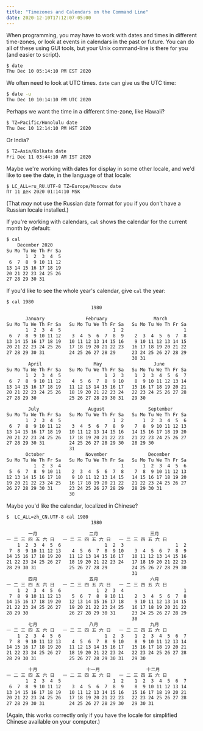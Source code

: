 ```yaml
---
title: "Timezones and Calendars on the Command Line"
date: 2020-12-10T17:12:07-05:00
---
```


When programming, you may have to work with dates and times in different
time-zones, or look at events in calendars in the past or future. You can do all
of these using GUI tools, but your Unix command-line is there for you (and
easier to script).

<!--more-->

```sh
$ date
Thu Dec 10 05:14:10 PM EST 2020
```

We often need to look at UTC times. `date` can give us the UTC time:

```sh
$ date -u
Thu Dec 10 10:14:10 PM UTC 2020
```

Perhaps we want the time in a different time-zone, like Hawaii?

```sh
$ TZ=Pacific/Honolulu date
Thu Dec 10 12:14:10 PM HST 2020
```

Or India?

```sh
$ TZ=Asia/Kolkata date
Fri Dec 11 03:44:10 AM IST 2020
```

Maybe we're working with dates for display in some other locale, and we'd like
to see the date, in the language of that locale:

```sh
$ LC_ALL=ru_RU.UTF-8 TZ=Europe/Moscow date
Пт 11 дек 2020 01:14:10 MSK
```

(That _may_ not use the Russian date format for you if you don't have a Russian
locale installed.)

If you're working with calendars, `cal` shows the calendar for the current
month by default:

```sh
$ cal
    December 2020
Su Mo Tu We Th Fr Sa
       1  2  3  4  5
 6  7  8  9 10 11 12
13 14 15 16 17 18 19
20 21 22 23 24 25 26
27 28 29 30 31
```

If you'd like to see the whole year's calendar, give `cal` the year:

```sh
$ cal 1980
                               1980

       January               February                 March
Su Mo Tu We Th Fr Sa   Su Mo Tu We Th Fr Sa   Su Mo Tu We Th Fr Sa
       1  2  3  4  5                   1  2                      1
 6  7  8  9 10 11 12    3  4  5  6  7  8  9    2  3  4  5  6  7  8
13 14 15 16 17 18 19   10 11 12 13 14 15 16    9 10 11 12 13 14 15
20 21 22 23 24 25 26   17 18 19 20 21 22 23   16 17 18 19 20 21 22
27 28 29 30 31         24 25 26 27 28 29      23 24 25 26 27 28 29
                                              30 31
        April                   May                   June
Su Mo Tu We Th Fr Sa   Su Mo Tu We Th Fr Sa   Su Mo Tu We Th Fr Sa
       1  2  3  4  5                1  2  3    1  2  3  4  5  6  7
 6  7  8  9 10 11 12    4  5  6  7  8  9 10    8  9 10 11 12 13 14
13 14 15 16 17 18 19   11 12 13 14 15 16 17   15 16 17 18 19 20 21
20 21 22 23 24 25 26   18 19 20 21 22 23 24   22 23 24 25 26 27 28
27 28 29 30            25 26 27 28 29 30 31   29 30

        July                  August                September
Su Mo Tu We Th Fr Sa   Su Mo Tu We Th Fr Sa   Su Mo Tu We Th Fr Sa
       1  2  3  4  5                   1  2       1  2  3  4  5  6
 6  7  8  9 10 11 12    3  4  5  6  7  8  9    7  8  9 10 11 12 13
13 14 15 16 17 18 19   10 11 12 13 14 15 16   14 15 16 17 18 19 20
20 21 22 23 24 25 26   17 18 19 20 21 22 23   21 22 23 24 25 26 27
27 28 29 30 31         24 25 26 27 28 29 30   28 29 30
                       31
       October               November               December
Su Mo Tu We Th Fr Sa   Su Mo Tu We Th Fr Sa   Su Mo Tu We Th Fr Sa
          1  2  3  4                      1       1  2  3  4  5  6
 5  6  7  8  9 10 11    2  3  4  5  6  7  8    7  8  9 10 11 12 13
12 13 14 15 16 17 18    9 10 11 12 13 14 15   14 15 16 17 18 19 20
19 20 21 22 23 24 25   16 17 18 19 20 21 22   21 22 23 24 25 26 27
26 27 28 29 30 31      23 24 25 26 27 28 29   28 29 30 31
                       30
```

Maybe you'd like the calendar, localized in Chinese?

```sh
$  LC_ALL=zh_CN.UTF-8 cal 1980
                               1980

        一月                   二月                   三月
一 二 三 四 五 六 日   一 二 三 四 五 六 日   一 二 三 四 五 六 日
    1  2  3  4  5  6                1  2  3                   1  2
 7  8  9 10 11 12 13    4  5  6  7  8  9 10    3  4  5  6  7  8  9
14 15 16 17 18 19 20   11 12 13 14 15 16 17   10 11 12 13 14 15 16
21 22 23 24 25 26 27   18 19 20 21 22 23 24   17 18 19 20 21 22 23
28 29 30 31            25 26 27 28 29         24 25 26 27 28 29 30
                                              31
        四月                   五月                   六月
一 二 三 四 五 六 日   一 二 三 四 五 六 日   一 二 三 四 五 六 日
    1  2  3  4  5  6             1  2  3  4                      1
 7  8  9 10 11 12 13    5  6  7  8  9 10 11    2  3  4  5  6  7  8
14 15 16 17 18 19 20   12 13 14 15 16 17 18    9 10 11 12 13 14 15
21 22 23 24 25 26 27   19 20 21 22 23 24 25   16 17 18 19 20 21 22
28 29 30               26 27 28 29 30 31      23 24 25 26 27 28 29
                                              30
        七月                   八月                   九月
一 二 三 四 五 六 日   一 二 三 四 五 六 日   一 二 三 四 五 六 日
    1  2  3  4  5  6                1  2  3    1  2  3  4  5  6  7
 7  8  9 10 11 12 13    4  5  6  7  8  9 10    8  9 10 11 12 13 14
14 15 16 17 18 19 20   11 12 13 14 15 16 17   15 16 17 18 19 20 21
21 22 23 24 25 26 27   18 19 20 21 22 23 24   22 23 24 25 26 27 28
28 29 30 31            25 26 27 28 29 30 31   29 30

        十月                  十一月                 十二月
一 二 三 四 五 六 日   一 二 三 四 五 六 日   一 二 三 四 五 六 日
       1  2  3  4  5                   1  2    1  2  3  4  5  6  7
 6  7  8  9 10 11 12    3  4  5  6  7  8  9    8  9 10 11 12 13 14
13 14 15 16 17 18 19   10 11 12 13 14 15 16   15 16 17 18 19 20 21
20 21 22 23 24 25 26   17 18 19 20 21 22 23   22 23 24 25 26 27 28
27 28 29 30 31         24 25 26 27 28 29 30   29 30 31
```

(Again, this works correctly only if you have the locale for simplified Chinese
available on your computer.)
